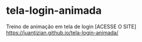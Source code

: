 # tela-login-animada
Treino de animação em tela de login
[ACESSE O SITE] https://juantizian.github.io/tela-login-animada/
